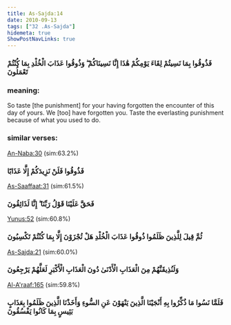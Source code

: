 ```yaml
---
title: As-Sajda:14
date: 2010-09-13
tags: ["32 .As-Sajda"]
hidemeta: true 
ShowPostNavLinks: true 
---
```

### فَذُوقُوا بِمَا نَسِيتُمْ لِقَاءَ يَوْمِكُمْ هَٰذَا إِنَّا نَسِينَاكُمْ ۖ وَذُوقُوا عَذَابَ الْخُلْدِ بِمَا كُنْتُمْ تَعْمَلُونَ
### meaning: 
So taste [the punishment] for your having forgotten the encounter of this day of yours. We [too] have forgotten you. Taste the everlasting punishment because of what you used to do.
### similar verses: 

[An-Naba:30](/78/30) (sim:63.2%)

### فَذُوقُوا فَلَنْ نَزِيدَكُمْ إِلَّا عَذَابًا

[As-Saaffaat:31](/37/31) (sim:61.5%)

### فَحَقَّ عَلَيْنَا قَوْلُ رَبِّنَا ۖ إِنَّا لَذَائِقُونَ

[Yunus:52](/10/52) (sim:60.8%)

### ثُمَّ قِيلَ لِلَّذِينَ ظَلَمُوا ذُوقُوا عَذَابَ الْخُلْدِ هَلْ تُجْزَوْنَ إِلَّا بِمَا كُنْتُمْ تَكْسِبُونَ

[As-Sajda:21](/32/21) (sim:60.0%)

### وَلَنُذِيقَنَّهُمْ مِنَ الْعَذَابِ الْأَدْنَىٰ دُونَ الْعَذَابِ الْأَكْبَرِ لَعَلَّهُمْ يَرْجِعُونَ

[Al-A'raaf:165](/7/165) (sim:59.8%)

### فَلَمَّا نَسُوا مَا ذُكِّرُوا بِهِ أَنْجَيْنَا الَّذِينَ يَنْهَوْنَ عَنِ السُّوءِ وَأَخَذْنَا الَّذِينَ ظَلَمُوا بِعَذَابٍ بَئِيسٍ بِمَا كَانُوا يَفْسُقُونَ
